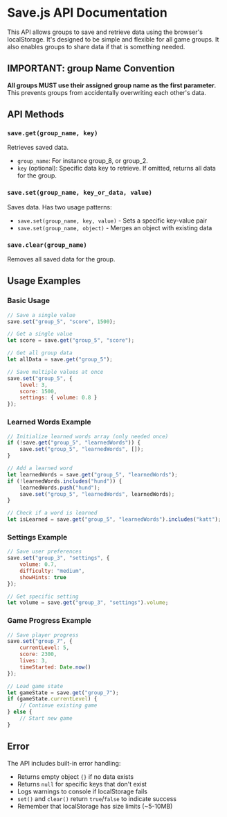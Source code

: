 # Save.js API Documentation
This API allows groups to save and retrieve data using the browser's localStorage. It's designed to be simple and flexible for all game groups.
It also enables groups to share data if that is something needed.

## IMPORTANT: group Name Convention
**All groups MUST use their assigned group name as the first parameter.** This prevents groups from accidentally overwriting each other's data.

## API Methods

### `save.get(group_name, key)`
Retrieves saved data.
- `group_name`: For instance group_8, or group_2.
- `key` (optional): Specific data key to retrieve. If omitted, returns all data for the group.

### `save.set(group_name, key_or_data, value)`
Saves data. Has two usage patterns:
- `save.set(group_name, key, value)` - Sets a specific key-value pair
- `save.set(group_name, object)` - Merges an object with existing data

### `save.clear(group_name)`
Removes all saved data for the group.

## Usage Examples

### Basic Usage
```js
// Save a single value
save.set("group_5", "score", 1500);

// Get a single value
let score = save.get("group_5", "score");

// Get all group data
let allData = save.get("group_5");

// Save multiple values at once
save.set("group_5", {
    level: 3,
    score: 1500,
    settings: { volume: 0.8 }
});
```

### Learned Words Example
```js
// Initialize learned words array (only needed once)
if (!save.get("group_5", "learnedWords")) {
    save.set("group_5", "learnedWords", []);
}

// Add a learned word
let learnedWords = save.get("group_5", "learnedWords");
if (!learnedWords.includes("hund")) {
    learnedWords.push("hund");
    save.set("group_5", "learnedWords", learnedWords);
}

// Check if a word is learned
let isLearned = save.get("group_5", "learnedWords").includes("katt");
```

### Settings Example
```js
// Save user preferences
save.set("group_3", "settings", {
    volume: 0.7,
    difficulty: "medium",
    showHints: true
});

// Get specific setting
let volume = save.get("group_3", "settings").volume;
```

### Game Progress Example
```js
// Save player progress
save.set("group_7", {
    currentLevel: 5,
    score: 2300,
    lives: 3,
    timeStarted: Date.now()
});

// Load game state
let gameState = save.get("group_7");
if (gameState.currentLevel) {
    // Continue existing game
} else {
    // Start new game
}
```
## Error
The API includes built-in error handling:
- Returns empty object `{}` if no data exists
- Returns `null` for specific keys that don't exist
- Logs warnings to console if localStorage fails
- `set()` and `clear()` return `true`/`false` to indicate success
- Remember that localStorage has size limits (~5-10MB)
